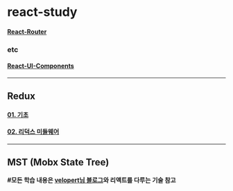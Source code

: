 # react-study
#### [React-Router](https://github.com/siminkyung/react-study/tree/master/React-Router)

### etc
#### [React-UI-Components](https://github.com/siminkyung/react-study/tree/master/React-UI-Components)

---

## Redux
#### [01. 기초](https://github.com/siminkyung/react-study/tree/master/Redux/)
#### [02. 리덕스 미들웨어](https://github.com/siminkyung/react-study/tree/master/Redux_Middleware)

---

## MST (Mobx State Tree)



**#모든 학습 내용은 [velopert님 블로그](https://velopert.com/3417)와 리액트를 다루는 기술 참고**
